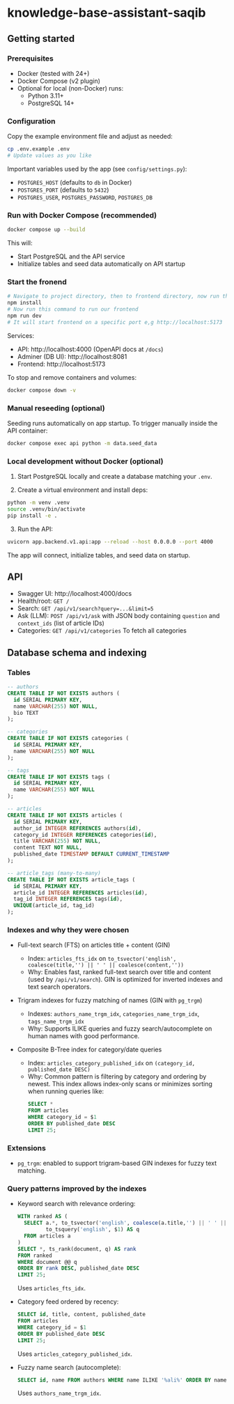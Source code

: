 # knowledge-base-assistant-saqib

## Getting started

### Prerequisites

- Docker (tested with 24+)
- Docker Compose (v2 plugin)
- Optional for local (non-Docker) runs:
  - Python 3.11+
  - PostgreSQL 14+

### Configuration

Copy the example environment file and adjust as needed:

```bash
cp .env.example .env
# Update values as you like
```

Important variables used by the app (see `config/settings.py`):
- `POSTGRES_HOST` (defaults to `db` in Docker)
- `POSTGRES_PORT` (defaults to `5432`)
- `POSTGRES_USER`, `POSTGRES_PASSWORD`, `POSTGRES_DB`

### Run with Docker Compose (recommended)

```bash
docker compose up --build
```

This will:
- Start PostgreSQL and the API service
- Initialize tables and seed data automatically on API startup

### Start the fronend

```bash
# Navigate to project directory, then to frontend directory, now run this command to install node modules 
npm install  
# Now run this command to run our frontend
npm run dev
# It will start frontend on a specific port e,g http://localhost:5173
```
Services:
- API: http://localhost:4000 (OpenAPI docs at `/docs`)
- Adminer (DB UI): http://localhost:8081
- Frontend: http://localhost:5173

To stop and remove containers and volumes:

```bash
docker compose down -v
```

### Manual reseeding (optional)

Seeding runs automatically on app startup. To trigger manually inside the API container:

```bash
docker compose exec api python -m data.seed_data
```

### Local development without Docker (optional)

1) Start PostgreSQL locally and create a database matching your `.env`.

2) Create a virtual environment and install deps:
```bash
python -m venv .venv
source .venv/bin/activate
pip install -e .
```

3) Run the API:
```bash
uvicorn app.backend.v1.api:app --reload --host 0.0.0.0 --port 4000
```

The app will connect, initialize tables, and seed data on startup.

## API

- Swagger UI: http://localhost:4000/docs
- Health/root: `GET /`
- Search: `GET /api/v1/search?query=...&limit=5`
- Ask (LLM): `POST /api/v1/ask` with JSON body containing `question` and `context_ids` (list of article IDs)
- Categories: `GET /api/v1/categories` To fetch all categories

## Database schema and indexing

### Tables

```sql
-- authors
CREATE TABLE IF NOT EXISTS authors (
  id SERIAL PRIMARY KEY,
  name VARCHAR(255) NOT NULL,
  bio TEXT
);

-- categories
CREATE TABLE IF NOT EXISTS categories (
  id SERIAL PRIMARY KEY,
  name VARCHAR(255) NOT NULL
);

-- tags
CREATE TABLE IF NOT EXISTS tags (
  id SERIAL PRIMARY KEY,
  name VARCHAR(255) NOT NULL
);

-- articles
CREATE TABLE IF NOT EXISTS articles (
  id SERIAL PRIMARY KEY,
  author_id INTEGER REFERENCES authors(id),
  category_id INTEGER REFERENCES categories(id),
  title VARCHAR(255) NOT NULL,
  content TEXT NOT NULL,
  published_date TIMESTAMP DEFAULT CURRENT_TIMESTAMP
);

-- article_tags (many-to-many)
CREATE TABLE IF NOT EXISTS article_tags (
  id SERIAL PRIMARY KEY,
  article_id INTEGER REFERENCES articles(id),
  tag_id INTEGER REFERENCES tags(id),
  UNIQUE(article_id, tag_id)
);
```

### Indexes and why they were chosen

- Full-text search (FTS) on articles title + content (GIN)
  - Index: `articles_fts_idx` on `to_tsvector('english', coalesce(title,'') || ' ' || coalesce(content,''))`
  - Why: Enables fast, ranked full-text search over title and content (used by `/api/v1/search`). GIN is optimized for inverted indexes and text search operators.

- Trigram indexes for fuzzy matching of names (GIN with `pg_trgm`)
  - Indexes: `authors_name_trgm_idx`, `categories_name_trgm_idx`, `tags_name_trgm_idx`
  - Why: Supports ILIKE queries and fuzzy search/autocomplete on human names with good performance.

- Composite B-Tree index for category/date queries
  - Index: `articles_category_published_idx` on `(category_id, published_date DESC)`
  - Why: Common pattern is filtering by category and ordering by newest. This index allows index-only scans or minimizes sorting when running queries like:
    ```sql
    SELECT *
    FROM articles
    WHERE category_id = $1
    ORDER BY published_date DESC
    LIMIT 25;
    ```

### Extensions

- `pg_trgm`: enabled to support trigram-based GIN indexes for fuzzy text matching.

### Query patterns improved by the indexes

- Keyword search with relevance ordering:
  ```sql
  WITH ranked AS (
    SELECT a.*, to_tsvector('english', coalesce(a.title,'') || ' ' || coalesce(a.content,'')) AS document,
           to_tsquery('english', $1) AS q
    FROM articles a
  )
  SELECT *, ts_rank(document, q) AS rank
  FROM ranked
  WHERE document @@ q
  ORDER BY rank DESC, published_date DESC
  LIMIT 25;
  ```
  Uses `articles_fts_idx`.

- Category feed ordered by recency:
  ```sql
  SELECT id, title, content, published_date
  FROM articles
  WHERE category_id = $1
  ORDER BY published_date DESC
  LIMIT 25;
  ```
  Uses `articles_category_published_idx`.

- Fuzzy name search (autocomplete):
  ```sql
  SELECT id, name FROM authors WHERE name ILIKE '%ali%' ORDER BY name LIMIT 10;
  ```
  Uses `authors_name_trgm_idx`.